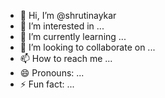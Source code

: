 - 👋 Hi, I’m @shrutinaykar
- 👀 I’m interested in ...
- 🌱 I’m currently learning ...
- 💞️ I’m looking to collaborate on ...
- 📫 How to reach me ...
- 😄 Pronouns: ...
- ⚡ Fun fact: ...

<!---
shrutinaykar/shrutinaykar is a ✨ special ✨ repository because its `README.md` (this file) appears on your GitHub profile.
You can click the Preview link to take a look at your changes.
--->
